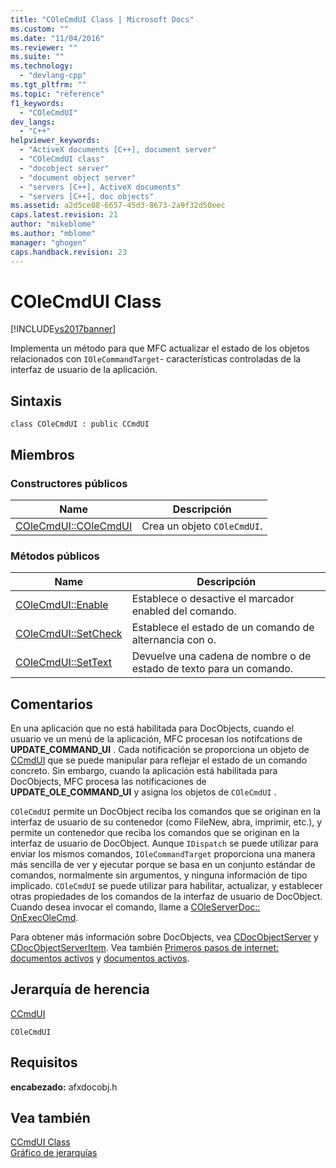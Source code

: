 ```yaml
---
title: "COleCmdUI Class | Microsoft Docs"
ms.custom: ""
ms.date: "11/04/2016"
ms.reviewer: ""
ms.suite: ""
ms.technology: 
  - "devlang-cpp"
ms.tgt_pltfrm: ""
ms.topic: "reference"
f1_keywords: 
  - "COleCmdUI"
dev_langs: 
  - "C++"
helpviewer_keywords: 
  - "ActiveX documents [C++], document server"
  - "COleCmdUI class"
  - "docobject server"
  - "document object server"
  - "servers [C++], ActiveX documents"
  - "servers [C++], doc objects"
ms.assetid: a2d5ce08-6657-45d3-8673-2a9f32d50eec
caps.latest.revision: 21
author: "mikeblome"
ms.author: "mblome"
manager: "ghogen"
caps.handback.revision: 23
---
```

# COleCmdUI Class
[!INCLUDE[vs2017banner](../../assembler/inline/includes/vs2017banner.md)]

Implementa un método para que MFC actualizar el estado de los objetos relacionados con `IOleCommandTarget`\- características controladas de la interfaz de usuario de la aplicación.  
  
## Sintaxis  
  
```  
class COleCmdUI : public CCmdUI  
```  
  
## Miembros  
  
### Constructores públicos  
  
|Name|Descripción|  
|----------|-----------------|  
|[COleCmdUI::COleCmdUI](../Topic/COleCmdUI::COleCmdUI.md)|Crea un objeto `COleCmdUI`.|  
  
### Métodos públicos  
  
|Name|Descripción|  
|----------|-----------------|  
|[COleCmdUI::Enable](../Topic/COleCmdUI::Enable.md)|Establece o desactive el marcador enabled del comando.|  
|[COleCmdUI::SetCheck](../Topic/COleCmdUI::SetCheck.md)|Establece el estado de un comando de alternancia con o.|  
|[COleCmdUI::SetText](../Topic/COleCmdUI::SetText.md)|Devuelve una cadena de nombre o de estado de texto para un comando.|  
  
## Comentarios  
 En una aplicación que no está habilitada para DocObjects, cuando el usuario ve un menú de la aplicación, MFC procesan los notifcations de **UPDATE\_COMMAND\_UI** .  Cada notificación se proporciona un objeto de [CCmdUI](../../mfc/reference/ccmdui-class.md) que se puede manipular para reflejar el estado de un comando concreto.  Sin embargo, cuando la aplicación está habilitada para DocObjects, MFC procesa las notificaciones de **UPDATE\_OLE\_COMMAND\_UI** y asigna los objetos de `COleCmdUI` .  
  
 `COleCmdUI` permite un DocObject reciba los comandos que se originan en la interfaz de usuario de su contenedor \(como FileNew, abra, imprimir, etc.\), y permite un contenedor que reciba los comandos que se originan en la interfaz de usuario de DocObject.  Aunque `IDispatch` se puede utilizar para enviar los mismos comandos, `IOleCommandTarget` proporciona una manera más sencilla de ver y ejecutar porque se basa en un conjunto estándar de comandos, normalmente sin argumentos, y ninguna información de tipo implicado.  `COleCmdUI` se puede utilizar para habilitar, actualizar, y establecer otras propiedades de los comandos de la interfaz de usuario de DocObject.  Cuando desea invocar el comando, llame a [COleServerDoc:: OnExecOleCmd](../Topic/COleServerDoc::OnExecOleCmd.md).  
  
 Para obtener más información sobre DocObjects, vea [CDocObjectServer](../../mfc/reference/cdocobjectserver-class.md) y [CDocObjectServerItem](../../mfc/reference/cdocobjectserveritem-class.md).  Vea también [Primeros pasos de internet: documentos activos](../../mfc/active-documents-on-the-internet.md) y [documentos activos](../../mfc/active-documents-on-the-internet.md).  
  
## Jerarquía de herencia  
 [CCmdUI](../../mfc/reference/ccmdui-class.md)  
  
 `COleCmdUI`  
  
## Requisitos  
 **encabezado:** afxdocobj.h  
  
## Vea también  
 [CCmdUI Class](../../mfc/reference/ccmdui-class.md)   
 [Gráfico de jerarquías](../../mfc/hierarchy-chart.md)
